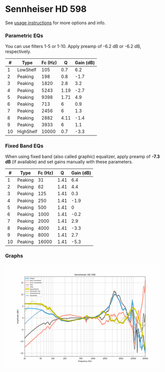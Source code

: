 # Sennheiser HD 598
See [usage instructions](https://github.com/jaakkopasanen/AutoEq#usage) for more options and info.

### Parametric EQs
You can use filters 1-5 or 1-10. Apply preamp of -6.2 dB or -6.2 dB, respectively.

|   # | Type      |   Fc (Hz) |    Q |   Gain (dB) |
|-----|-----------|-----------|------|-------------|
|   1 | LowShelf  |       105 | 0.7  |         6.2 |
|   2 | Peaking   |       198 | 0.8  |        -1.7 |
|   3 | Peaking   |      1820 | 2.8  |         3.2 |
|   4 | Peaking   |      5243 | 1.19 |        -2.7 |
|   5 | Peaking   |      9398 | 1.71 |         4.9 |
|   6 | Peaking   |       713 | 6    |         0.9 |
|   7 | Peaking   |      2456 | 6    |         1.3 |
|   8 | Peaking   |      2882 | 4.11 |        -1.4 |
|   9 | Peaking   |      3933 | 6    |         1.1 |
|  10 | HighShelf |     10000 | 0.7  |        -3.3 |

### Fixed Band EQs
When using fixed band (also called graphic) equalizer, apply preamp of **-7.3 dB** (if available) and set gains manually with these parameters.

|   # | Type    |   Fc (Hz) |    Q |   Gain (dB) |
|-----|---------|-----------|------|-------------|
|   1 | Peaking |        31 | 1.41 |         6.4 |
|   2 | Peaking |        62 | 1.41 |         4.4 |
|   3 | Peaking |       125 | 1.41 |         0.3 |
|   4 | Peaking |       250 | 1.41 |        -1.9 |
|   5 | Peaking |       500 | 1.41 |         0   |
|   6 | Peaking |      1000 | 1.41 |        -0.2 |
|   7 | Peaking |      2000 | 1.41 |         2.9 |
|   8 | Peaking |      4000 | 1.41 |        -3.3 |
|   9 | Peaking |      8000 | 1.41 |         2.7 |
|  10 | Peaking |     16000 | 1.41 |        -5.3 |

### Graphs
![](./Sennheiser%20HD%20598.png)
